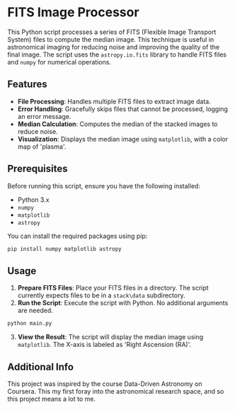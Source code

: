# FITS Image Processor

This Python script processes a series of FITS (Flexible Image Transport System) files to compute the median image. This technique is useful in astronomical imaging for reducing noise and improving the quality of the final image. The script uses the `astropy.io.fits` library to handle FITS files and `numpy` for numerical operations.

## Features

- **File Processing**: Handles multiple FITS files to extract image data.
- **Error Handling**: Gracefully skips files that cannot be processed, logging an error message.
- **Median Calculation**: Computes the median of the stacked images to reduce noise.
- **Visualization**: Displays the median image using `matplotlib`, with a color map of 'plasma'.

## Prerequisites

Before running this script, ensure you have the following installed:
- Python 3.x
- `numpy`
- `matplotlib`
- `astropy`

You can install the required packages using pip:

```bash
pip install numpy matplotlib astropy
```

## Usage

1. **Prepare FITS Files**: Place your FITS files in a directory. The script currently expects files to be in a `stack\data` subdirectory.
2. **Run the Script**: Execute the script with Python. No additional arguments are needed.

```bash
python main.py
```

3. **View the Result**: The script will display the median image using `matplotlib`. The X-axis is labeled as 'Right Ascension (RA)'.

## Additional Info
This project was inspired by the course Data-Driven Astronomy on Coursera. This my first foray into the astronomical research space, and so this project means a lot to me.